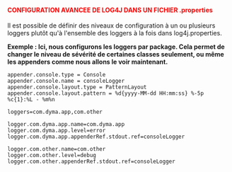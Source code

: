#### <font color=red> CONFIGURATION AVANCEE DE LOG4J DANS UN FICHIER .properties  </font>

Il est possible de définir des niveaux de configuration à un ou plusieurs loggers plutôt qu'à l'ensemble des 
loggers à la fois dans log4j.properties.

<b> Exemple : Ici, nous configurons les loggers par package. Cela permet de changer le niveau de sévérité de 
certaines classes seulement, ou même les appenders comme nous allons le voir maintenant. </b>

    
    appender.console.type = Console
    appender.console.name = consoleLogger
    appender.console.layout.type = PatternLayout
    appender.console.layout.pattern = %d{yyyy-MM-dd HH:mm:ss} %-5p %c{1}:%L - %m%n
    
    loggers=com.dyma.app,com.other
    
    logger.com.dyma.app.name=com.dyma.app
    logger.com.dyma.app.level=error
    logger.com.dyma.app.appenderRef.stdout.ref=consoleLogger
    
    logger.com.other.name=com.other
    logger.com.other.level=debug
    logger.com.other.appenderRef.stdout.ref=consoleLogger